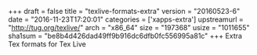 +++
draft = false
title = "texlive-formats-extra"
version = "20160523-6"
date = "2016-11-23T17:20:01"
categories = ['xapps-extra']
upstreamurl = "http://tug.org/texlive/"
arch = "x86_64"
size = "197368"
usize = "1011655"
sha1sum = "be8b4d426dad49ff9b916dc6dfb0fc556995a81c"
+++
Extra Tex formats for Tex Live